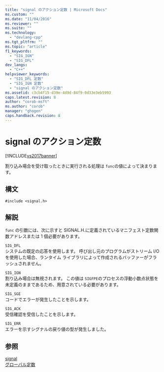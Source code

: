 ```yaml
---
title: "signal のアクション定数 | Microsoft Docs"
ms.custom: ""
ms.date: "11/04/2016"
ms.reviewer: ""
ms.suite: ""
ms.technology: 
  - "devlang-cpp"
ms.tgt_pltfrm: ""
ms.topic: "article"
f1_keywords: 
  - "SIG_IGN"
  - "SIG_DFL"
dev_langs: 
  - "C++"
helpviewer_keywords: 
  - "SIG_DFL 定数"
  - "SIG_IGN 定数"
  - "signal のアクション定数"
ms.assetid: c3cb4f15-d39e-4d9d-84f9-0d33e3eb5993
caps.latest.revision: 8
author: "corob-msft"
ms.author: "corob"
manager: "ghogen"
caps.handback.revision: 8
---
```

# signal のアクション定数
[!INCLUDE[vs2017banner](../assembler/inline/includes/vs2017banner.md)]

割り込み場合を受け取ったときに実行される処理は `func`の値によって決まります。  
  
## 構文  
  
```  
#include <signal.h>  
```  
  
## 解説  
 `func` の引数には、次に示すと SIGNAL.H.に定義されているマニフェスト定数関数アドレスまたは 1 個必要があります。  
  
 `SIG_DFL`  
 システムの既定の応答を使用します。  呼び出し元のプログラムがストリーム I\/O を使用した場合、ランタイム ライブラリによって作成されるバッファーがフラッシュされません。  
  
 `SIG_IGN`  
 割り込み場合は無視されます。  この値は `SIGFPE`のプロセスの浮動小数点状態を未定義のままであるため、用意されている必要があります。  
  
 `SIG_SGE`  
 コードでエラーが発生したことを示します。  
  
 `SIG_ACK`  
 受信確認を受信したことを示します。  
  
 `SIG_ERR`  
 エラーを示すシグナルの戻り値の型が発生しました。  
  
## 参照  
 [signal](../c-runtime-library/reference/signal.md)   
 [グローバル定数](../c-runtime-library/global-constants.md)